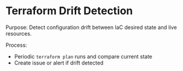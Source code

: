# Terraform Drift Detection

Purpose: Detect configuration drift between IaC desired state and live resources.

Process:
- Periodic `terraform plan` runs and compare current state
- Create issue or alert if drift detected
